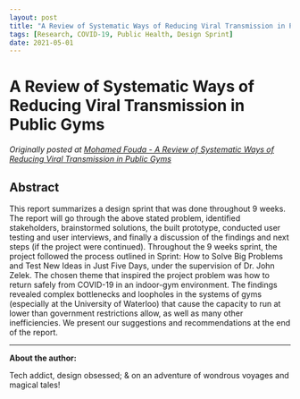 ```yaml
---
layout: post
title: "A Review of Systematic Ways of Reducing Viral Transmission in Public Gyms"
tags: [Research, COVID-19, Public Health, Design Sprint]
date: 2021-05-01
---
```


# A Review of Systematic Ways of Reducing Viral Transmission in Public Gyms

*Originally posted at [Mohamed Fouda - A Review of Systematic Ways of Reducing Viral Transmission in Public Gyms](https://sites.google.com/view/mohamed-fouda/archived-projects-research/a-review-of-systematic-ways-of-reducing-viral-transmission-in-public-gyms)*

## Abstract
This report summarizes a design sprint that was done throughout 9 weeks. The report will go through the above stated problem, identified stakeholders, brainstormed solutions, the built prototype, conducted user testing and user interviews, and finally a discussion of the findings and next steps (if the project were continued). Throughout the 9 weeks sprint, the project followed the process outlined in Sprint: How to Solve Big Problems and Test New Ideas in Just Five Days, under the supervision of Dr. John Zelek. The chosen theme that inspired the project problem was how to return safely from COVID-19 in an indoor-gym environment. The findings revealed complex bottlenecks and loopholes in the systems of gyms (especially at the University of Waterloo) that cause the capacity to run at lower than government restrictions allow, as well as many other inefficiencies. We present our suggestions and recommendations at the end of the report.

---

**About the author:**

Tech addict, design obsessed; & on an adventure of wondrous voyages and magical tales!
